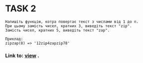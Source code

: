 # TASK 2
    Напишіть функцію, котра повертає текст з числами від 1 до n.
    При цьому замість чисел, кратних 3, виведіть текст "zip".
    Замість чисел, кратних 5, виведіть текст "zap".
     
    Приклад:
    zipzap(8) => '12zip4zapzip78'

   



### Link to: [view](https://sergii5854.github.io/BA-zipzap.github.io/) .